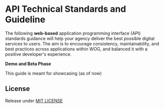 # API Technical Standards and Guideline

The following **web-based** application programming interface (API) standards guidance will help your agency deliver the best possible digital services to users. The aim is to encourage consistency, maintainability, and best practices across applications within WOG, and balanced it with a positive developer's experience.

**Demo and Beta Phase** 

This guide is meant for showcasing (as of now)

## License
Release under [MIT LICENSE](https://github.com/robincher/gds-api-guides/blob/master/LICENSE)
